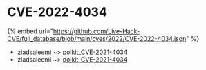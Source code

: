 # CVE-2022-4034
{% embed url="https://github.com/Live-Hack-CVE/full_database/blob/main/cves/2022/CVE-2022-4034.json" %}

* ziadsaleemi ~> [polkit_CVE-2021-4034](https://www.alice-snow.ru/2022/database/cve-2022-4034/polkit_cve-2021-4034-ziadsaleemi)
* ziadsaleemi ~> [polkit_CVE-2021-4034](https://www.alice-snow.ru/2022/database/cve-2022-4034/polkit_cve-2021-4034-ziadsaleemi)